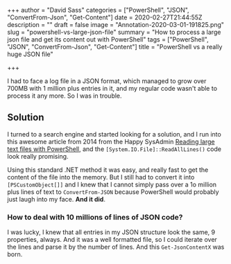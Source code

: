 +++
author = "David Sass"
categories = ["PowerShell", "JSON", "ConvertFrom-Json", "Get-Content"]
date = 2020-02-27T21:44:55Z
description = ""
draft = false
image = "Annotation-2020-03-01-191825.png"
slug = "powershell-vs-large-json-file"
summary = "How to process a large json file and get its content out with PowerShell"
tags = ["PowerShell", "JSON", "ConvertFrom-Json", "Get-Content"]
title = "PowerShell vs a really huge JSON file"

+++


I had to face a log file in a JSON format, which managed to grow over 700MB with 1 million plus entries in it, and my regular code wasn't able to process it any more. So I was in trouble.

<script src="https://gist.github.com/sassdawe/60a7e872356e571e3c8773df3dd234c5.js"></script>

## Solution

I turned to a search engine and started looking for a solution, and I run into this awesome article from 2014 from the Happy SysAdmin [Reading large text files with PowerShell](http://www.happysysadm.com/2014/10/reading-large-text-files-with-powershell.html), and the `[System.IO.File]::ReadAllLines()` code look really promising.

[System.IO.File]::ReadAllLines()

Using this standard .NET method it was easy, and really fast to get the content of the file into the memory. But I still had to convert it into `[PSCustomObject[]]` and I knew that I cannot simply pass over a 1o million plus lines of text to `ConvertFrom-JSON` because PowerShell would probably just laugh into my face. **And it did**.

### How to deal with 10 millions of lines of JSON code?

I was lucky, I knew that all entries in my JSON structure look the same, 9 properties, always. And it was a well formatted file, so I could iterate over the lines and parse it by the number of lines. And this `Get-JsonContentX` was born.

<script src="https://gist.github.com/sassdawe/7caf25d05bd3dc094c272e86922a9734.js"></script>



